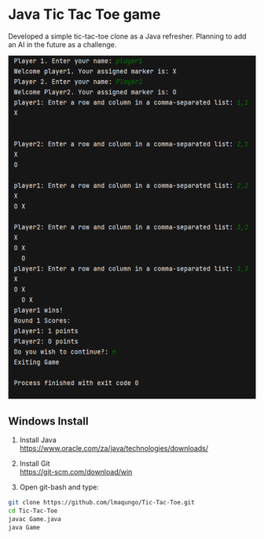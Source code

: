 # Java Tic Tac Toe game

Developed a simple tic-tac-toe clone as a Java refresher. Planning to add an AI in the future as a challenge.

![alt-text](https://raw.githubusercontent.com/lmaqungo/Tic-Tac-Toe/refs/heads/main/Media/Screenshot%20(486).png "game ui")

## Windows Install

1. Install Java  
   https://www.oracle.com/za/java/technologies/downloads/
2. Install Git  
   https://git-scm.com/download/win

3. Open git-bash and type:
```bash
git clone https://github.com/lmaqungo/Tic-Tac-Toe.git
cd Tic-Tac-Toe
javac Game.java
java Game
```


